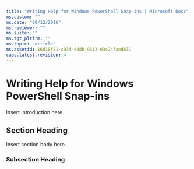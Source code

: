 ```yaml
---
title: "Writing Help for Windows PowerShell Snap-ins | Microsoft Docs"
ms.custom: ""
ms.date: "09/12/2016"
ms.reviewer: ""
ms.suite: ""
ms.tgt_pltfrm: ""
ms.topic: "article"
ms.assetid: 16d18f81-c93d-4ddb-9613-03c24faed631
caps.latest.revision: 4
---
```

# Writing Help for Windows PowerShell Snap-ins

Insert introduction here.

## Section Heading

 Insert section body here.

### Subsection Heading
